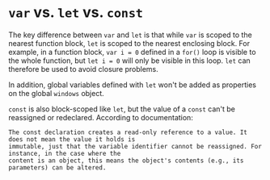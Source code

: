 # `var` vs. `let` vs. `const`

The key difference between `var` and `let` is that while `var` is scoped to the nearest function block, `let` is scoped to the nearest enclosing block. For example, in a function block, `var i = 0` defined in a `for()` loop is visible to the whole function, but `let i = 0` will only be visible in this loop. `let` can therefore be used to avoid closure problems.

In addition, global variables defined with `let` won't be added as properties on the global `windows` object.

`const` is also block-scoped like `let`, but the value of a `const` can't be reassigned or redeclared. According to documentation:

```
The const declaration creates a read-only reference to a value. It does not mean the value it holds is   
immutable, just that the variable identifier cannot be reassigned. For instance, in the case where the   
content is an object, this means the object's contents (e.g., its parameters) can be altered.
```
